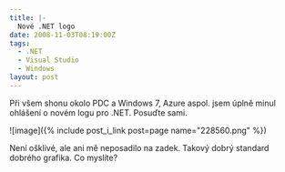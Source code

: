 ```yaml
---
title: |-
  Nové .NET logo
date: 2008-11-03T08:19:00Z
tags:
  - .NET
  - Visual Studio
  - Windows
layout: post
---
```

Při všem shonu okolo PDC a Windows 7, Azure aspol. jsem úplně minul ohlášení o novém logu pro .NET. Posuďte sami.

![image]({% include post_i_link post=page name="228560.png" %})

Není ošklivé, ale ani mě neposadilo na zadek. Takový dobrý standard dobrého grafika. Co myslíte?